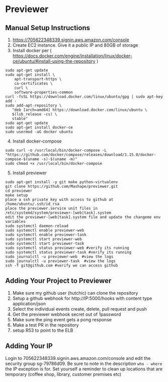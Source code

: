 # Previewer

## Manual Setup Instructions

1. https://705622348339.signin.aws.amazon.com/console
2. Create EC2 instance. Give it a public IP and 80GB of storage
3. Install docker per ( https://docs.docker.com/engine/installation/linux/docker-ce/ubuntu/#install-using-the-repository )
```
sudo apt-get update
sudo apt-get install \
    apt-transport-https \
    ca-certificates \
    curl \
    software-properties-common
curl -fsSL https://download.docker.com/linux/ubuntu/gpg | sudo apt-key add -
sudo add-apt-repository \
   "deb [arch=amd64] https://download.docker.com/linux/ubuntu \
   $(lsb_release -cs) \
   stable"
sudo apt-get update
sudo apt-get install docker-ce
sudo usermod -aG docker ubuntu
```

4. Install docker-compose
```
sudo curl -o /usr/local/bin/docker-compose -L "https://github.com/docker/compose/releases/download/1.15.0/docker-compose-$(uname -s)-$(uname -m)"
sudo chmod +x /usr/local/bin/docker-compose
```

5. Install previewer
```
sudo apt-get install -y git make python-virtualenv
git clone https://github.com/Mashape/previewer.git
cd previewer
make setup
place a ssh private key with access to github at /home/ubuntu/.ssh/id_rsa
place the previewer.service unit files in /etc/systemd/system/previewer-[web|task].system
edit the previewer-[web|task].system file and update the changeme env variables
sudo systemctl daemon-reload
sudo systemctl enable previewer-web
sudo systemctl enable previewer-task
sudo systemctl start previewer-web
sudo systemctl start previewer-task
sudo systemctl status previewer-web #verify its running
sudo systemctl status previewer-task #verify its running
sudo journalctl -u previewer-web  #view the logs
sudo journalctl -u previewer-task  #view the logs
ssh -T git@github.com #verify we can access github
```

## Adding Your Project to Previewer

1. Make sure my github user (hutchic) can clone the repository
2. Setup a github webhook for http://IP:5000/hooks with content type application/json
3. Select the individual events create, delete, pull request and push
4. Get the previewer webhook secret out of 1password
5. Make sure the ping event gets a pong response
6. Make a test PR in the repository
7. setup R53 to point to the ELB

## Adding Your IP

Login to 705622348339.signin.aws.amazon.com/console and edit the security group sg-79786d09. Be sure to note
in the description `who - where` the IP exception is for. Set yourself a reminder to clean up locations that 
are temporary (coffee shop, library, customer premises etc)
